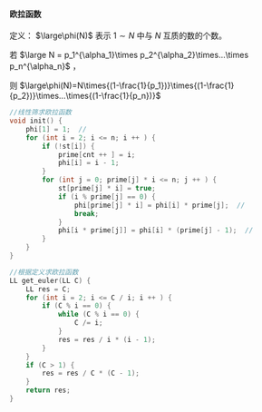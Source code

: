 #### 欧拉函数

定义：
$\large\phi(N)$ 表示 $1\sim N$ 中与 $N$ 互质的数的个数。

若 $\large N = p_1^{\alpha_1}\times p_2^{\alpha_2}\times...\times p_n^{\alpha_n}$ ，

则 $\large\phi(N)=N\times{(1-\frac{1}{p_1})}\times{(1-\frac{1}{p_2})}\times...\times{(1-\frac{1}{p_n})}$

```c++
//线性筛求欧拉函数
void init() {
    phi[1] = 1;  //
	for (int i = 2; i <= n; i ++ ) {
		if (!st[i]) {
            prime[cnt ++ ] = i;
            phi[i] = i - 1;
        }
        for (int j = 0; prime[j] * i <= n; j ++ ) {
            st[prime[j] * i] = true;
            if (i % prime[j] == 0) {
                phi[prime[j] * i] = phi[i] * prime[j];  //
                break;
            }
            phi[i * prime[j]] = phi[i] * (prime[j] - 1);  //
        }
    }
}

//根据定义求欧拉函数
LL get_euler(LL C) {
	LL res = C;
	for (int i = 2; i <= C / i; i ++ ) {
		if (C % i == 0) {
			while (C % i == 0) {
				C /= i;
			}
			res = res / i * (i - 1);
		}
	}
	if (C > 1) {
		res = res / C * (C - 1);
	}
	return res;
}
```

